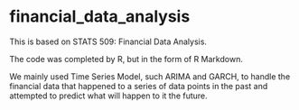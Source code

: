 # financial_data_analysis

This is based on STATS 509: Financial Data Analysis. 

The code was completed by R, but in the form of R Markdown.

We mainly used Time Series Model, such ARIMA and GARCH, to handle the financial data that happened to a series of data points in the past and attempted to predict what will happen to it the future.
